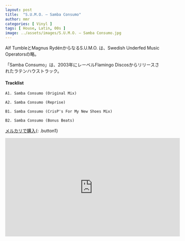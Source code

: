```yaml
---
layout: post
title:  "S.U.M.O. – Samba Consumo"
author: mmr
categories: [ Vinyl ]
tags: [ House, Latin, 00s ]
image: ../assets/images/S.U.M.O. – Samba Consumo.jpg
---
```


Alf TumbleとMagnus RydénからなるS.U.M.O. は、Swedish Underfed Music Operatorsの略。

「Samba Consumo」は、2003年にレーベルFlamingo Discosからリリースされたラテンハウストラック。

#### Tracklist
```md
A1. Samba Consumo (Original Mix)

A2. Samba Consumo (Reprise)

B1. Samba Consumo (CrisP's For My New Shoes Mix)

B2. Samba Consumo (Bonus Beats)
```

[メルカリで購入](https://jp.mercari.com/item/m71260292773?afid=6142608987){: .button1}


<iframe width="560" height="315" src="https://www.youtube.com/embed/QI6MXHbWkHM?si=23g82B4lT1uZW-Hn" title="YouTube video player" frameborder="0" allow="accelerometer; autoplay; clipboard-write; encrypted-media; gyroscope; picture-in-picture; web-share" referrerpolicy="strict-origin-when-cross-origin" allowfullscreen></iframe>